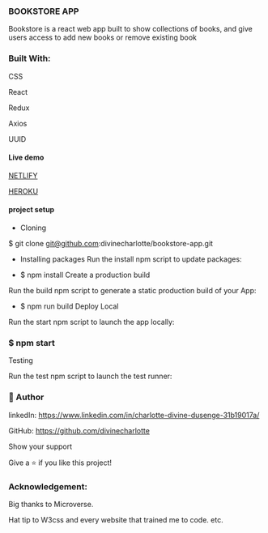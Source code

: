 ### BOOKSTORE APP
 Bookstore is a react web app built to show collections of books, and give users access to add new books or remove existing book

### Built With:
CSS

React

Redux

Axios

UUID

#### Live demo
[NETLIFY](https://62d00ad9a2b9a3590bbee1d8--transcendent-hamster-3120ae.netlify.app/)

[HEROKU](https://booksto-app.herokuapp.com/)

#### project setup

- Cloning

$ git clone git@github.com:divinecharlotte/bookstore-app.git

- Installing packages
Run the install npm script to update packages:

- $ npm install
Create a production build

Run the build npm script to generate a static production build of your App:

- $ npm run build
Deploy Local

Run the start npm script to launch the app locally:

### $ npm start
Testing

Run the test npm script to launch the test runner:


### 👤 Author

linkedIn: https://www.linkedin.com/in/charlotte-divine-dusenge-31b19017a/

GitHub: https://github.com/divinecharlotte

Show your support

Give a ⭐️ if you like this project!


### Acknowledgement:
Big thanks to Microverse.

Hat tip to W3css and every website that trained me to code.
etc.
